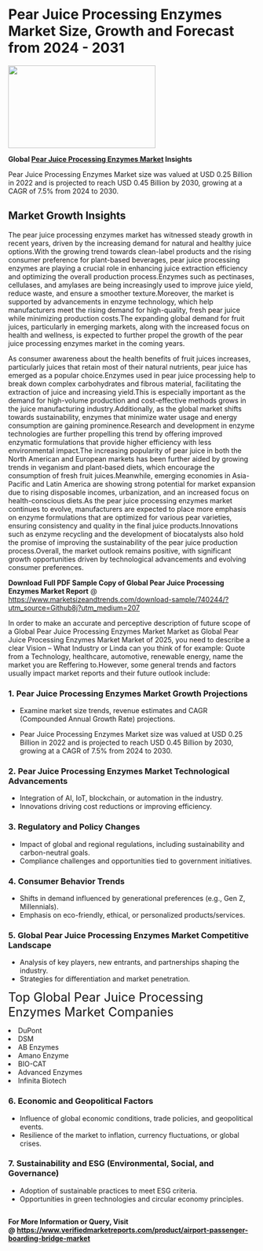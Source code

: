 <H1>Pear Juice Processing Enzymes Market Size, Growth and Forecast from 2024 - 2031</H1><img class="aligncenter size-medium wp-image-584254" src="https://thirdeyenews.in/wp-content/uploads/2024/09/Global-Market-Research-300x168.jpeg" alt="" width="300" height="168" /><p><strong>Global&nbsp;<a href="https://www.marketsizeandtrends.com/download-sample/740244/?utm_source=Github8j?utm_medium=207">Pear Juice Processing Enzymes Market</a> Insights</strong></p><p>Pear Juice Processing Enzymes Market size was valued at USD 0.25 Billion in 2022 and is projected to reach USD 0.45 Billion by 2030, growing at a CAGR of 7.5% from 2024 to 2030.</p><p><h2>Market Growth Insights</h2> <p>The pear juice processing enzymes market has witnessed steady growth in recent years, driven by the increasing demand for natural and healthy juice options.With the growing trend towards clean-label products and the rising consumer preference for plant-based beverages, pear juice processing enzymes are playing a crucial role in enhancing juice extraction efficiency and optimizing the overall production process.Enzymes such as pectinases, cellulases, and amylases are being increasingly used to improve juice yield, reduce waste, and ensure a smoother texture.Moreover, the market is supported by advancements in enzyme technology, which help manufacturers meet the rising demand for high-quality, fresh pear juice while minimizing production costs.The expanding global demand for fruit juices, particularly in emerging markets, along with the increased focus on health and wellness, is expected to further propel the growth of the pear juice processing enzymes market in the coming years.</p> <p>As consumer awareness about the health benefits of fruit juices increases, particularly juices that retain most of their natural nutrients, pear juice has emerged as a popular choice.Enzymes used in pear juice processing help to break down complex carbohydrates and fibrous material, facilitating the extraction of juice and increasing yield.This is especially important as the demand for high-volume production and cost-effective methods grows in the juice manufacturing industry.Additionally, as the global market shifts towards sustainability, enzymes that minimize water usage and energy consumption are gaining prominence.Research and development in enzyme technologies are further propelling this trend by offering improved enzymatic formulations that provide higher efficiency with less environmental impact.The increasing popularity of pear juice in both the North American and European markets has been further aided by growing trends in veganism and plant-based diets, which encourage the consumption of fresh fruit juices.Meanwhile, emerging economies in Asia-Pacific and Latin America are showing strong potential for market expansion due to rising disposable incomes, urbanization, and an increased focus on health-conscious diets.As the pear juice processing enzymes market continues to evolve, manufacturers are expected to place more emphasis on enzyme formulations that are optimized for various pear varieties, ensuring consistency and quality in the final juice products.Innovations such as enzyme recycling and the development of biocatalysts also hold the promise of improving the sustainability of the pear juice production process.Overall, the market outlook remains positive, with significant growth opportunities driven by technological advancements and evolving consumer preferences.<p><span class=""><strong>Download Full PDF Sample Copy of Global Pear Juice Processing Enzymes Market Report</strong> @ <a href="https://www.marketsizeandtrends.com/download-sample/740244/?utm_source=Github8j?utm_medium=207" target="_blank">https://www.marketsizeandtrends.com/download-sample/740244/?utm_source=Github8j?utm_medium=207</a></span></p><p>In order to make an accurate and perceptive description of future scope of a Global&nbsp;Pear Juice Processing Enzymes Market Market as Global&nbsp;Pear Juice Processing Enzymes Market Market of 2025, you need to describe a clear Vision &ndash; What Industry or Linda can you think of for example: Quote from a Technology, healthcare, automotive, renewable energy, name the market you are Reffering to.However, some general trends and factors usually impact market reports and their future outlook include:</p><h3>1.&nbsp;<strong>Pear Juice Processing Enzymes Market Growth Projections</strong></h3><ul><li>Examine market size trends, revenue estimates and CAGR (Compounded Annual Growth Rate) projections.</li><li><p>Pear Juice Processing Enzymes Market size was valued at USD 0.25 Billion in 2022 and is projected to reach USD 0.45 Billion by 2030, growing at a CAGR of 7.5% from 2024 to 2030.</p></li></ul><h3>2.&nbsp;<strong>Pear Juice Processing Enzymes Market Technological Advancements</strong></h3><ul><li>Integration of AI, IoT, blockchain, or automation in the industry.</li><li>Innovations driving cost reductions or improving efficiency.</li></ul><h3>3.&nbsp;<strong>Regulatory and Policy Changes</strong></h3><ul><li>Impact of global and regional regulations, including sustainability and carbon-neutral goals.</li><li>Compliance challenges and opportunities tied to government initiatives.</li></ul><h3>4.&nbsp;<strong>Consumer Behavior Trends</strong></h3><ul><li>Shifts in demand influenced by generational preferences (e.g., Gen Z, Millennials).</li><li>Emphasis on eco-friendly, ethical, or personalized products/services.</li></ul><h3>5.&nbsp;<strong>Global Pear Juice Processing Enzymes Market Competitive Landscape</strong></h3><ul><li>Analysis of key players, new entrants, and partnerships shaping the industry.</li><li>Strategies for differentiation and market penetration.</li></ul><p data-pm-slice="1 1 []"><span style="color: inherit; font-family: inherit; font-size: 25px;">Top Global Pear Juice Processing Enzymes Market Companies</span></p><div class="" data-test-id=""><p><li>DuPont</li><li> DSM</li><li> AB Enzymes</li><li> Amano Enzyme</li><li> BIO-CAT</li><li> Advanced Enzymes</li><li> Infinita Biotech</li></p></div><h3>6.&nbsp;<strong>Economic and Geopolitical Factors</strong></h3><ul><li>Influence of global economic conditions, trade policies, and geopolitical events.</li><li>Resilience of the market to inflation, currency fluctuations, or global crises.</li></ul><h3>7.&nbsp;<strong>Sustainability and ESG (Environmental, Social, and Governance)</strong></h3><ul><li>Adoption of sustainable practices to meet ESG criteria.</li><li>Opportunities in green technologies and circular economy principles.</li></ul><h2><strong style="font-size: 14px;">For More Information or Query, Visit @&nbsp;</strong><a style="background-color: #ffffff; font-size: 14px;" href="https://www.marketsizeandtrends.com/report/pear-juice-processing-enzymes-market/" target="_blank">https://www.verifiedmarketreports.com/product/airport-passenger-boarding-bridge-market</a></h2>
